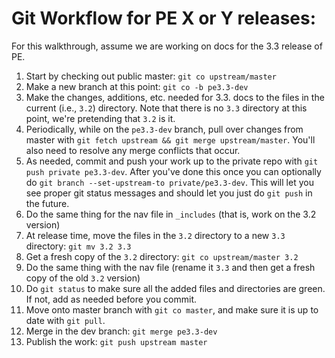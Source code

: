 Git Workflow for PE X or Y releases:
====================================

For this walkthrough, assume we are working on docs for the 3.3 release of PE.

1. Start by checking out public master: `git co upstream/master`
2. Make a new branch at this point: `git co -b pe3.3-dev`
3. Make the changes, additions, etc. needed for 3.3. docs to the files in the current (i.e., `3.2`) directory. Note that there is no `3.3` directory at this point, we're pretending that `3.2` is it.
4. Periodically, while on the `pe3.3-dev` branch, pull over changes from master with `git fetch upstream && git merge upstream/master`. You'll also need to resolve any merge conflicts that occur.
5.  As needed, commit and push your work up to the private repo with `git push private pe3.3-dev`. After you've done this once you can optionally do `git branch --set-upstream-to private/pe3.3-dev`. This will let you see proper git status messages and should let you just do `git push` in the future.
6. Do the same thing for the nav file in `_includes` (that is, work on the 3.2 version)
7. At release time, move the files in the `3.2` directory to a new `3.3` directory: `git mv 3.2 3.3`
8. Get a fresh copy of the `3.2` directory: `git co upstream/master 3.2`
9. Do the same thing with the nav file (rename it `3.3` and then get a fresh copy of the old `3.2` version)
10. Do `git status` to make sure all the added files and directories are green. If not, add as needed before you commit.
11. Move onto master branch with `git co master`, and make sure it is up to date with `git pull`.
12. Merge in the dev branch: `git merge pe3.3-dev`
13. Publish the work: `git push upstream master`
